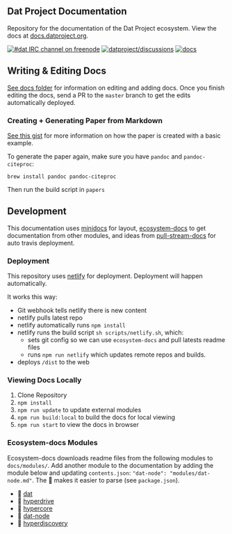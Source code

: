 ## Dat Project Documentation

Repository for the documentation of the Dat Project ecosystem. View the docs at [docs.datproject.org](https://docs.datproject.org/).

[![#dat IRC channel on freenode](https://img.shields.io/badge/irc%20channel-%23dat%20on%20freenode-blue.svg)](http://webchat.freenode.net/?channels=dat)
[![datproject/discussions](https://badges.gitter.im/Join%20Chat.svg)](https://gitter.im/datproject/discussions?utm_source=badge&utm_medium=badge&utm_campaign=pr-badge&utm_content=badge)
[![docs](https://img.shields.io/badge/Dat%20Project-Docs-green.svg)](http://docs.dat-data.com)

## Writing & Editing Docs

[See docs folder](docs/readme.md) for information on editing and adding docs. Once you finish editing the docs, send a PR to the `master` branch to get the edits automatically deployed.

### Creating + Generating Paper from Markdown

[See this gist](https://gist.github.com/maxogden/97190db73ac19fc6c1d9beee1a6e4fc8) for more information on how the paper is created with a basic example.

To generate the paper again, make sure you have `pandoc` and `pandoc-citeproc`:

```
brew install pandoc pandoc-citeproc
```

Then run the build script in `papers`

## Development

This documentation uses [minidocs](https://github.com/freeman-lab/minidocs) for layout, [ecosystem-docs](https://github.com/hughsk/ecosystem-docs) to get documentation from other modules, and ideas from [pull-stream-docs](https://github.com/pull-stream/pull-stream-docs) for auto travis deployment.

### Deployment

This repository uses [netlify](https://www.netlify.com/) for deployment. Deployment will happen automatically.

It works this way:

* Git webhook tells netlify there is new content
* netlify pulls latest repo
* netlify automatically runs `npm install`
* netlify runs the build script `sh scripts/netlify.sh`, which:
  * sets git config so we can use `ecosystem-docs` and pull latests readme files
  * runs `npm run netlify` which updates remote repos and builds.
* deploys `/dist` to the web

### Viewing Docs Locally

1. Clone Repository
2. `npm install`
3. `npm run update` to update external modules
4. `npm run build:local` to build the docs for local viewing
5. `npm run start` to view the docs in browser

### Ecosystem-docs Modules

Ecosystem-docs downloads readme files from the following modules to `docs/modules/`. Add another module to the documentation by adding the module below and updating `contents.json`: `"dat-node": "modules/dat-node.md"`. The 📔 makes it easier to parse (see `package.json`).

* 📔 [dat](https://github.com/datproject/dat)
* 📔 [hyperdrive](https://github.com/mafintosh/hyperdrive)
* 📔 [hypercore](https://github.com/mafintosh/hypercore)
* 📔 [dat-node](https://github.com/datproject/dat-node)
* 📔 [hyperdiscovery](https://github.com/karissa/hyperdiscovery)

